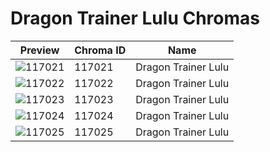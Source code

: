 # Dragon Trainer Lulu Chromas



| Preview | Chroma ID | Name |
|---------|-----------|------|
| ![117021](https://raw.communitydragon.org/latest/plugins/rcp-be-lol-game-data/global/default/v1/champion-chroma-images/117/117021.png) | 117021 | Dragon Trainer Lulu |
| ![117022](https://raw.communitydragon.org/latest/plugins/rcp-be-lol-game-data/global/default/v1/champion-chroma-images/117/117022.png) | 117022 | Dragon Trainer Lulu |
| ![117023](https://raw.communitydragon.org/latest/plugins/rcp-be-lol-game-data/global/default/v1/champion-chroma-images/117/117023.png) | 117023 | Dragon Trainer Lulu |
| ![117024](https://raw.communitydragon.org/latest/plugins/rcp-be-lol-game-data/global/default/v1/champion-chroma-images/117/117024.png) | 117024 | Dragon Trainer Lulu |
| ![117025](https://raw.communitydragon.org/latest/plugins/rcp-be-lol-game-data/global/default/v1/champion-chroma-images/117/117025.png) | 117025 | Dragon Trainer Lulu |